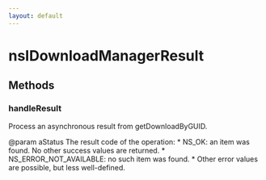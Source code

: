 ```yaml
---
layout: default
---
```


# nsIDownloadManagerResult #

## Methods ##

### handleResult ###

Process an asynchronous result from getDownloadByGUID.

@param aStatus The result code of the operation:
       * NS_OK: an item was found. No other success values are returned.
       * NS_ERROR_NOT_AVAILABLE: no such item was found.
       * Other error values are possible, but less well-defined.

